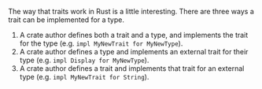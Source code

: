 The way that traits work in Rust is a little interesting. There are three ways a trait can be implemented for a type.

1. A crate author defines both a trait and a type, and implements the trait for the type (e.g. `impl MyNewTrait for MyNewType`).
2. A crate author defines a type and implements an external trait for their type (e.g. `impl Display for MyNewType`).
3. A crate author defines a trait and implements that trait for an external type (e.g. `impl MyNewTrait for String`).